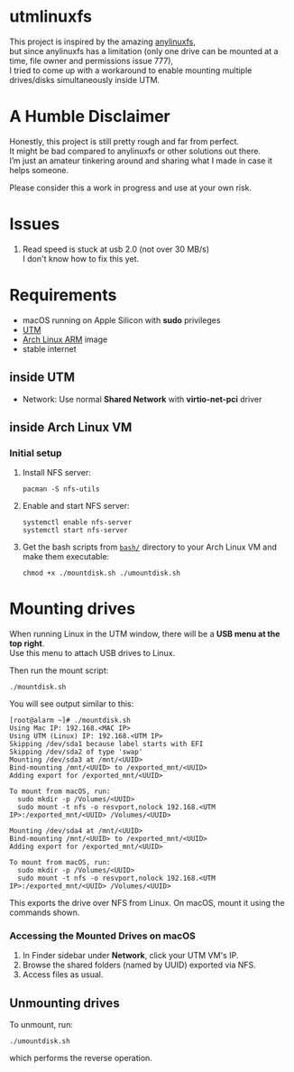 # utmlinuxfs

This project is inspired by the amazing [anylinuxfs](https://github.com/nohajc/anylinuxfs),  
but since anylinuxfs has a limitation (only one drive can be mounted at a time, file owner and permissions issue 777),  
I tried to come up with a workaround to enable mounting multiple drives/disks simultaneously inside UTM.

# A Humble Disclaimer

Honestly, this project is still pretty rough and far from perfect.  
It might be bad compared to anylinuxfs or other solutions out there.  
I’m just an amateur tinkering around and sharing what I made in case it helps someone.

Please consider this a work in progress and use at your own risk.

# Issues
1. Read speed is stuck at usb 2.0 (not over 30 MB/s)  
   I don't know how to fix this yet.

# Requirements

- macOS running on Apple Silicon with **sudo** privileges  
- [UTM](https://mac.getutm.app)  
- [Arch Linux ARM](https://mac.getutm.app/gallery/archlinux-arm) image 
- stable internet 

## inside UTM

- Network: Use normal **Shared Network** with **virtio-net-pci** driver

## inside Arch Linux VM

### Initial setup

1. Install NFS server:
    ```
    pacman -S nfs-utils
    ```

2. Enable and start NFS server:
    ```
    systemctl enable nfs-server
    systemctl start nfs-server
    ````

3. Get the bash scripts from [`bash/`](bash/) directory to your Arch Linux VM and make them executable:
    ```
    chmod +x ./mountdisk.sh ./umountdisk.sh
    ```

# Mounting drives

When running Linux in the UTM window, there will be a **USB menu at the top right**.  
Use this menu to attach USB drives to Linux.

Then run the mount script:
```
./mountdisk.sh
```
You will see output similar to this:
```
[root@alarm ~]# ./mountdisk.sh 
Using Mac IP: 192.168.<MAC IP>
Using UTM (Linux) IP: 192.168.<UTM IP>
Skipping /dev/sda1 because label starts with EFI
Skipping /dev/sda2 of type 'swap'
Mounting /dev/sda3 at /mnt/<UUID>
Bind-mounting /mnt/<UUID> to /exported_mnt/<UUID>
Adding export for /exported_mnt/<UUID>

To mount from macOS, run:
  sudo mkdir -p /Volumes/<UUID>
  sudo mount -t nfs -o resvport,nolock 192.168.<UTM IP>:/exported_mnt/<UUID> /Volumes/<UUID>

Mounting /dev/sda4 at /mnt/<UUID>
Bind-mounting /mnt/<UUID> to /exported_mnt/<UUID>
Adding export for /exported_mnt/<UUID>

To mount from macOS, run:
  sudo mkdir -p /Volumes/<UUID>
  sudo mount -t nfs -o resvport,nolock 192.168.<UTM IP>:/exported_mnt/<UUID> /Volumes/<UUID>
````
This exports the drive over NFS from Linux. On macOS, mount it using the commands shown.

### Accessing the Mounted Drives on macOS
1. In Finder sidebar under **Network**, click your UTM VM's IP.
2. Browse the shared folders (named by UUID) exported via NFS.
3. Access files as usual.

## Unmounting drives
To unmount, run:
```
./umountdisk.sh
```
which performs the reverse operation.
